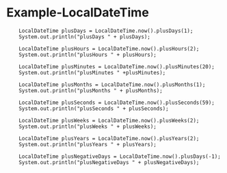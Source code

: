 # Example-LocalDateTime

    	LocalDateTime plusDays = LocalDateTime.now().plusDays(1);
		System.out.println("plusDays " + plusDays);
		
		LocalDateTime plusHours = LocalDateTime.now().plusHours(2);
		System.out.println("plusHours " + plusHours);
		
		LocalDateTime plusMinutes = LocalDateTime.now().plusMinutes(20);
		System.out.println("plusMinutes " +plusMinutes);
		
		LocalDateTime plusMonths = LocalDateTime.now().plusMonths(1);
		System.out.println("plusMonths " + plusMonths);
		
		LocalDateTime plusSeconds = LocalDateTime.now().plusSeconds(59);
		System.out.println("plusSeconds " + plusSeconds);
		
		LocalDateTime plusWeeks = LocalDateTime.now().plusWeeks(2);
		System.out.println("plusWeeks " + plusWeeks);
		
		LocalDateTime plusYears = LocalDateTime.now().plusYears(2);
		System.out.println("plusYears " + plusYears);
		
		LocalDateTime plusNegativeDays = LocalDateTime.now().plusDays(-1);
		System.out.println("plusNegativeDays " + plusNegativeDays);
